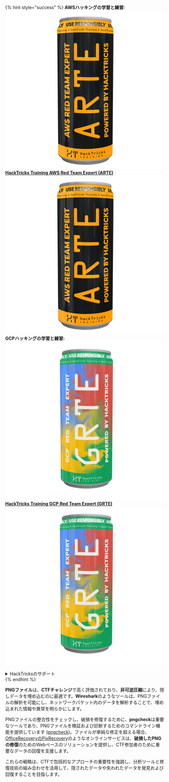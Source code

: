 {% hint style="success" %}
**AWSハッキングの学習と練習:**<img src="/.gitbook/assets/arte.png" alt="" data-size="line">[**HackTricks Training AWS Red Team Expert (ARTE)**](https://training.hacktricks.xyz/courses/arte)<img src="/.gitbook/assets/arte.png" alt="" data-size="line">\
**GCPハッキングの学習と練習:** <img src="/.gitbook/assets/grte.png" alt="" data-size="line">[**HackTricks Training GCP Red Team Expert (GRTE)**<img src="/.gitbook/assets/grte.png" alt="" data-size="line">](https://training.hacktricks.xyz/courses/grte)

<details>

<summary>HackTricksのサポート</summary>

* [**サブスクリプションプラン**](https://github.com/sponsors/carlospolop)をチェック！
* 💬 [**Discordグループ**](https://discord.gg/hRep4RUj7f)に参加するか、[**telegramグループ**](https://t.me/peass)に参加するか、**Twitter** 🐦 [**@hacktricks\_live**](https://twitter.com/hacktricks\_live)**をフォロー**してください。
* **HackTricks**と**HackTricks Cloud**のGitHubリポジトリにPRを提出して、ハッキングテクニックを共有してください。

</details>
{% endhint %}

**PNGファイル**は、**CTFチャレンジ**で高く評価されており、**非可逆圧縮**により、隠しデータを埋め込むのに最適です。**Wireshark**のようなツールは、PNGファイルの解析を可能にし、ネットワークパケット内のデータを解析することで、埋め込まれた情報や異常を明らかにします。

PNGファイルの整合性をチェックし、破損を修復するために、**pngcheck**は重要なツールであり、PNGファイルを検証および診断するためのコマンドライン機能を提供しています ([pngcheck](http://libpng.org/pub/png/apps/pngcheck.html))。ファイルが単純な修正を超える場合、[OfficeRecoveryのPixRecovery](https://online.officerecovery.com/pixrecovery/)のようなオンラインサービスは、**破損したPNGの修復**のためのWebベースのソリューションを提供し、CTF参加者のために重要なデータの回復を支援します。

これらの戦略は、CTFで包括的なアプローチの重要性を強調し、分析ツールと修復技術の組み合わせを活用して、隠されたデータや失われたデータを発見および回復することを目指します。
